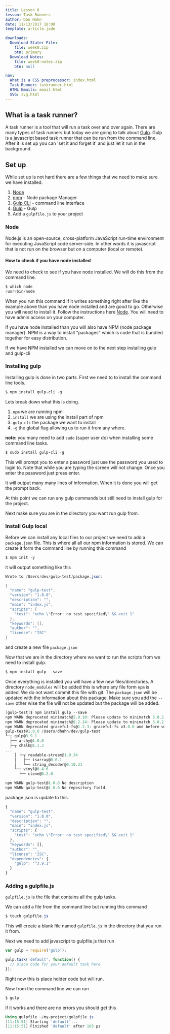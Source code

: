 ```yaml
---
title: Lesson 8
lesson: Task Runners
author: Dan Hahn
date: 11/13/2017 18:00
template: article.jade

downloads:
  Download Stater File:
    file: week8.zip
    btn: primary
  Download Notes:
    file: week8-notes.zip
    btn: null

nav:
  What is a CSS preprocessor: index.html
  Task Runner: taskrunner.html
  HTML Emails: email.html
  SVG: svg.html
---
```


## What is a task runner?

A task runner is a tool that will run a task over and over again.  There are many types of task runners but today we are going to talk about [Gulp](https://gulpjs.com/).  Gulp is a javascript based task runner that can be run from the command line.  After it is set up you can 'set it and forget it' and just let it run in the background. 

## Set up

While set up is not hard there are a few things that we need to make sure we have installed. 

1. [Node](https://nodejs.org/en/)
2. [npm](https://www.npmjs.com/) - Node package Manager
3. [Gulp CLI](https://www.npmjs.com/package/gulp-cli) - command line interface
4. [Gulp](https://www.npmjs.com/package/gulp) - Gulp
5. Add a `gulpfile.js` to your project

### Node

Node.js is an open-source, cross-platform JavaScript run-time environment for executing JavaScript code server-side.  In other words it is javascript that is not run on the browser but on a computer (local or remote).

#### How to check if you have node installed

We need to check to see if you have node installed.  We will do this from the command line.  

```powershell
$ which node
/usr/bin/node
```
When you run this command if it writes something right after like the example above than you have node installed and are good to go.  Otherwise you will need to install it.  Follow the instructions here [Node](https://nodejs.org/en/).  You will need to have admin access on your computer. 

If you have node installed than you will also have NPM (node package manager).  NPM is a way to install "packages" which is code that is bundled together for easy distribution.

If we have NPM installed we can move on to the next step installing gulp and gulp-cli 

### Installing gulp

Installing gulp is done in two parts.  First we need to to install the command line tools.

```powershell
$ npm install gulp-cli -g
```

Lets break down what this is doing.  

1. `npm` we are running npm 
2. `install` we are using the install part of npm
3. `gulp-cli` the package we want to install
4. `-g` the global flag allowing us to run it from any where.

**note:** you many need to add `sudo` (super user do) when installing some command line tasks.

```powershell
$ sudo install gulp-cli -g
```

This will prompt you to enter a password just use the password you used to login to.  Note that while you are typing the screen will not change.  Once you enter the password just press enter. 

It will output many many lines of information.  When it is done you will get the prompt back.  

At this point we can run any gulp commands but still need to install gulp for the project. 

Next make sure you are in the directory you want run gulp from.  

### Install Gulp local

Before we can install any local files to our project we need to add a `package.json` file.  This is where all all our npm information is stored.  We can create it form the command line by running this command

```powershell
$ npm init -y
```

it will output something like this

```powershell
Wrote to /Users/dev/gulp-test/package.json:

{
  "name": "gulp-test",
  "version": "1.0.0",
  "description": "",
  "main": "index.js",
  "scripts": {
    "test": "echo \"Error: no test specified\" && exit 1"
  },
  "keywords": [],
  "author": "",
  "license": "ISC"
}
```

and create a new file `package.json`

Now that we are in the directory where we want to run the scripts from we need to install gulp.

```powershell
$ npm install gulp --save
```

Once everything is installed you will have a few new files/directories.  A directory `node_modules` will be added this is where any file form `npm` is added.  We do not want commit this file with git.  The `package.json` will be updated with the information about this package.  Make sure you add the `--save` other wise the file will not be updated but the package will be added.  

```powershell
[gulp-test]$ npm install gulp --save
npm WARN deprecated minimatch@2.0.10: Please update to minimatch 3.0.2 or higher to avoid a RegExp DoS issue
npm WARN deprecated minimatch@0.2.14: Please update to minimatch 3.0.2 or higher to avoid a RegExp DoS issue
npm WARN deprecated graceful-fs@1.2.3: graceful-fs v3.0.0 and before will fail on node releases >= v7.0. Please update to graceful-fs@^4.0.0 as soon as possible. Use 'npm ls graceful-fs' to find it in the tree.
gulp-test@1.0.0 /Users/dhahn/dev/gulp-test
└─┬ gulp@3.9.1 
  ├── archy@1.0.0 
  ├─┬ chalk@1.1.3 
...
    │ └─┬ readable-stream@1.0.34 
    │   ├── isarray@0.0.1 
    │   └── string_decoder@0.10.31 
    └─┬ vinyl@0.4.6 
      └── clone@0.2.0 

npm WARN gulp-test@1.0.0 No description
npm WARN gulp-test@1.0.0 No repository field.
``` 

package.json is update to this.

```javascript
{
  "name": "gulp-test",
  "version": "1.0.0",
  "description": "",
  "main": "index.js",
  "scripts": {
    "test": "echo \"Error: no test specified\" && exit 1"
  },
  "keywords": [],
  "author": "",
  "license": "ISC",
  "dependencies": {
    "gulp": "^3.9.1"
  }
}
```

### Adding a gulpfile.js

`gulpfile.js` is the file that contains all the gulp tasks.  

We can add a file from the command line but running this command

```powershell
$ touch gulpfile.js
```

This will create a blank file named `gulpfile.js` in the directory that you run it from. 

Next we need to add javascript to gulpfile.js that run

```javascript
var gulp = require('gulp');

gulp.task('default', function() {
  // place code for your default task here
});
```

Right now this is place holder code but will run.

Now from the command line we can run 

```powershell
$ gulp
```

if it works and there are no errors you should get this 

```powershell
Using gulpfile ~/my-project/gulpfile.js
[11:15:51] Starting 'default'...
[11:15:51] Finished 'default' after 103 μs
```